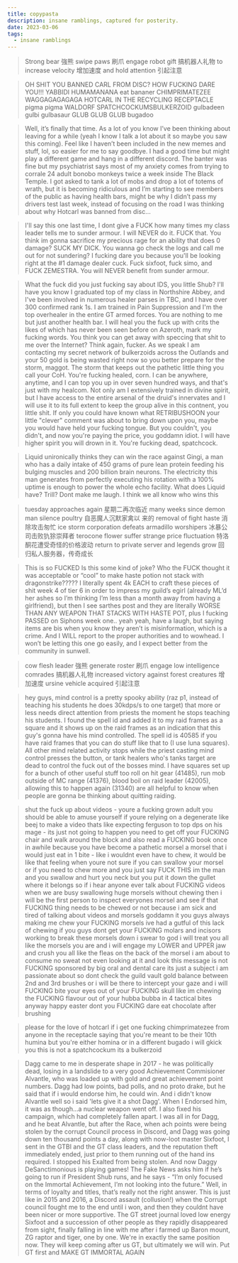 ```yaml
---
title: copypasta
description: insane ramblings, captured for posterity.
date: 2023-03-06
tags:
  - insane ramblings
---
```

> Strong bear 強熊 swipe paws 刷爪 engage robot gift 搞机器人礼物 to increase velocity 增加速度 and hold attention 引起注意

> OH SHIT YOU BANNED CARL FROM DISC? HOW FUCKING DARE YOU!!! YABBIDI HUMAMANANA eat bananer CHIMPRIMATEZEE WAGGAGAGAGAGA HOTCARL IN THE RECYCLING RECEPTACLE pigma pigma WALDORF SPATCHCOCKUMSBULKERZOID gulbadeen gulbi gulbasaur GLUB GLUB GLUB bugadoo

> Well, it’s finally that time. As a lot of you know I’ve been thinking about leaving for a while (yeah I know I talk a lot about it so maybe you saw this coming). Feel like I haven’t been included in the new memes and stuff, lol, so easier for me to say goodbye. I had a good time but might play a different game and hang in a different discord. The banter was fine but my psychiatrist says most of my anxiety comes from trying to corrale 24 adult bonobo monkeys twice a week inside The Black Temple. I got asked to tank a lot of mobs and drop a lot of totems of wrath, but it is becoming ridiculous and I’m starting to see members of the public as having health bars, might be why I didn’t pass my drivers test last week, instead of focusing on the road I was thinking about why Hotcarl was banned from disc…

> I'll say this one last time, I dont give a FUCK how many times my class leader tells me to sunder armour. I will NEVER do it. FUCK that. You think im gonna sacrifice my precious rage for an ability that does 0 damage? SUCK MY DICK. You wanna go check the logs and call me out for not sundering? I fucking dare you because you'll be looking right at the #1 damage dealer cuck. Fuck sixfoot, fuck simo, and FUCK ZEMESTRA. You will NEVER benefit from sunder armour.

> What the fuck did you just fucking say about IDS, you little Shub? I'll have you know I graduated top of my class in Northshire Abbey, and I've been involved in numerous healer parses in TBC, and I have over 300 confirmed rank 1s. I am trained in Pain Suppression and I'm the top overhealer in the entire GT armed forces. You are nothing to me but just another health bar. I will heal you the fuck up with crits the likes of which has never been seen before on Azeroth, mark my fucking words. You think you can get away with speccing that shit to me over the Internet? Think again, fucker. As we speak I am contacting my secret network of bulkerzoids across the Outlands and your 50 gold is being wasted right now so you better prepare for the storm, maggot. The storm that keeps out the pathetic little thing you call your CoH. You're fucking healed, corn. I can be anywhere, anytime, and I can top you up in over seven hundred ways, and that's just with my healcom. Not only am I extensively trained in divine spirit, but I have access to the entire arsenal of the druid's innervates and I will use it to its full extent to keep the group alive in this contnent, you little shit. If only you could have known what RETRIBUSHOON your little "clever" comment was about to bring down upon you, maybe you would have held your fucking tongue. But you couldn't, you didn't, and now you're paying the price, you goddamn idiot. I will have higher spirit you will drown in it. You're fucking dead, spatchcock.

> Liquid unironically thinks they can win the race against Gingi, a man who has a daily intake of 450 grams of pure lean protein feeding his bulging muscles and 200 billion brain neurons. The electricity this man generates from perfectly executing his rotation with a 100% uptime is enough to power the whole echo facility. What does Liquid have? Trill? Dont make me laugh. I think we all know who wins this

> tuesday approaches again 星期二再次临近 many weeks since demon man silence poultry 自恶魔人沉默家禽以 来的 removal of fight haste 消除攻击匆忙 ice storm corporation defeats armadillo worshipers 冰暴公司击败犰狳崇拜者 terocone flower suffer strange price fluctuation 特洛酮花遭受奇怪的价格波动 return to private server and legends grow 回归私人服务器，传奇成长

> This is so FUCKED
>Is this some kind of joke? Who the FUCK thought it was acceptable or “cool” to make haste potion not stack with dragonstrike????? I literally spent 4k EACH to craft these pieces of shit week 4 of tier 6 in order to impress my guild’s egirl (already ML’d her ashes so I’m thinking I’m less than a month away from having a girlfriend), but then I see sarthes post and they are literally WORSE THAN ANY WEAPON THAT STACKS WITH HASTE POT, plus I fucking PASSED on Siphons week one.. yeah yeah, have a laugh, but saying items are bis when you know they aren’t is misinformation, which is a crime. And I WILL report to the proper authorities and to wowhead. I won’t be letting this one go easily, and I expect better from the community in sunwell.

> cow flesh leader 強熊 generate roster 刷爪 engage low intelligence comrades 搞机器人礼物 increased victory against forest creatures 增加速度 ursine vehicle acquired 引起注意

> hey guys, mind control is a pretty spooky ability (raz p1, instead of teaching his students he does 30kdps/s to one target) that more or less needs direct attention from priests the moment he stops teaching his students.
>I found the spell id and added it to my raid frames as a square and it shows up on the raid frames as an indication that this guy's gonna have his mind controlled. The spell id is 40585 if you have raid frames that you can do stuff like that to (I use luna squares).
>All other mind related activity stops while the priest casting mind control presses the button, or tank healers who's tanks target are dead to control the fuck out of the bosses mind.
>I have squares set up for a bunch of other useful stuff too
>roll on hit gear (41485), run mob outside of MC range (41376), blood boil on raid leader (42005), allowing this to happen again (31340) are all helpful to know when people are gonna be thinking about quitting raiding.

> shut the fuck up about videos - youre a fucking grown adult you should be able to amuse yourself
>if youre relying on a degenerate like beej to make a video thats like expecting ferguson to top dps on his mage - its just not going to happen
>you need to get off your FUCKING chair and walk around the block and also read a FUCKING book once in awhile because you have become a pathetic morsel
>a morsel that i would just eat in 1 bite - like i wouldnt even have to chew, it would be like that feeling when youre not sure if you can swallow your morsel or if you need to chew more
>and you just say FUCK THIS im the man and you swallow and hurt you neck but you put it down the gullet where it belongs
>so if i hear anyone ever talk about FUCKING videos when we are busy swallowing huge morsels without chewing then i will be the first person to inspect everyones morsel and see if that FUCKING thing needs to be chewed or not because i am sick and tired of talking about videos and morsels goddamn it you guys always making me chew your FUCKING morsels ive had a gutful of this lack of chewing
>if you guys dont get your FUCKING molars and incisors working to break these morsels down i swear to god i will treat you all like the morsels you are and i will engage my LOWER and UPPER jaw and crush you all like the fleas on the back of the morsel i am about to consume no sweat not even looking at it
>and look this message is not FUCKING sponsored by big oral and dental care its just a subject i am passionate about so dont check the guild vault gold balance between 2nd and 3rd brushes or i will be there to intercept your gaze and i will FUCKING bite your eyes out of your FUCKING skull like im chewing the FUCKING flavour out of your hubba bubba in 4 tactical bites
>anyway happy easter dont you FUCKING dare eat chocolate after brushing

> please for the love of hotcarl if i get one fucking chimprimatezee from anyone in the receptacle saying that you're meant to be their 10th humina but you're either homina or in a different bugado i will gkick you this is not a spatchcockum its a bulkerzoid

> Dagg came to me in desperate shape in 2017 - he was politically dead, losing in a landslide to a very good Achievement Commisioner Alvantle, who was loaded up with gold and great achievement point numbers. Dagg had low points, bad polls, and no proto drake, but he said that if i would endorse him, he could win. And i didn't know Alvantle well so i said 'lets give it a shot Dagg'. When I Endorsed him, it was as though…a nuclear weapon went off.
>I also fixed his campaign, which had completely fallen apart. I was all in for Dagg, and he beat Alvantle, but after the Race, when ach points were being stolen by the corrupt Council process in Discord, and Dagg was going down ten thousand points a day, along with now-loot master Sixfoot, I sent in the GTBI and the GT class leaders, and the reputation theft immediately ended, just prior to them running out of the hand ins required. I stopped his Exalted from being stolen.
>And now Daggy DeSanctimonious is playing games! The Fake News asks him if he’s going to run if President Shub runs, and he says - “I’m only focused on the Immortal Achievement, I’m not looking into the future.” Well, in terms of loyalty and titles, that’s really not the right answer.
>This is just like in 2015 and 2016, a Discord assault (collusion!) when the Corrupt council fought me to the end until i won, and then they couldnt have been nicer or more supportive. The GT street journal loved low energy Sixfoot and a succession of other people as they rapidly disappeared from sight, finally falling in line with me after i farmed up Baron mount, ZG raptor and tiger, one by one.
>We're in exactly the same position now. They will keep coming after us GT, but ultimately we will win. Put GT first and MAKE GT IMMORTAL AGAIN
